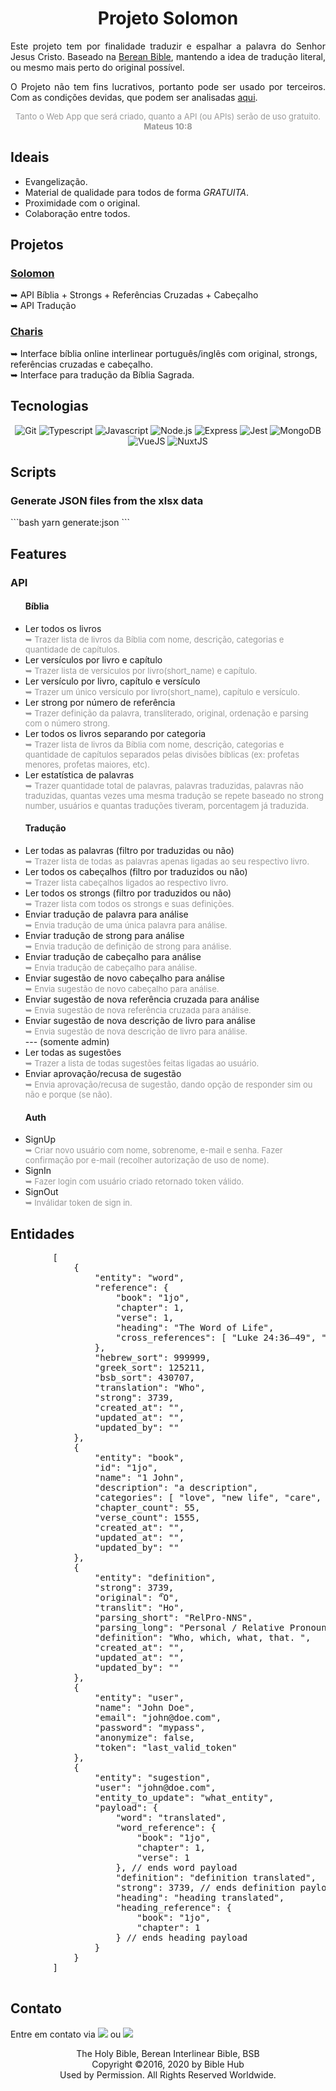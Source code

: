 <div align="center">
  <h1 align="center">Projeto Solomon</h1>
  <p align="justify">Este projeto tem por finalidade traduzir e espalhar a palavra do Senhor Jesus Cristo. Baseado na <a href="https://bereanbibles.com/about-berean-study-bible/">Berean Bible</a>, mantendo a idea de tradução literal, ou mesmo mais perto do original possível.</p>
  <p align="justify">O Projeto não tem fins lucrativos, portanto pode ser usado por terceiros. Com as condições devidas, que podem ser analisadas <a href="https://github.com/gabeleonn/solomon/blob/main/LICENSE">aqui</a>.</p>
  <font align="center" size="2" color="#999">Tanto o Web App que será criado, quanto a API (ou APIs) serão de uso gratuito. <b>Mateus 10:8</b></font>
</div>

<div>
     <h2>Ideais</h2>
    <ul>
        <li>Evangelização.</li>
        <li>Material de qualidade para todos de forma <i>GRATUITA</i>.</li>
        <li>Proximidade com o original.</li>
        <li>Colaboração entre todos.</li>
    </ul>
</div>

<div>
     <h2>Projetos</h2>
    <h3><a href="https://github.com/gabeleonn/solomon">Solomon</a></h3>
    ➥ API Bíblia + Strongs + Referências Cruzadas + Cabeçalho<br/>
    ➥ API Tradução
    <h3><a href="https://github.com/gabeleonn/charis">Charis</a></h3>
    ➥ Interface bíblia online interlinear português/inglês com original, strongs, referências cruzadas e cabeçalho.<br/>
    ➥ Interface para tradução da Bíblia Sagrada.
</div>

<div>
    <h2>Tecnologias</h2>
    <div align="center">
        <img src="https://img.shields.io/badge/Git-F05032?style=for-the-badge&logo=git&logoColor=white" alt="Git" />
        <img src="https://img.shields.io/badge/TypeScript-007ACC?style=for-the-badge&logo=typescript&logoColor=white" alt="Typescript" />
        <img src="https://img.shields.io/badge/JavaScript-323330?style=for-the-badge&logo=javascript&logoColor=F7DF1E" alt="Javascript" />
        <img src="https://img.shields.io/badge/Node.js-43853D?style=for-the-badge&logo=node.js&logoColor=white" alt="Node.js" />
        <img src="https://img.shields.io/badge/Express.js-404D59?style=for-the-badge" alt="Express" />
        <img src="https://img.shields.io/badge/Jest-C21325?style=for-the-badge&logo=jest&logoColor=white" alt="Jest" />
        <img src="https://img.shields.io/badge/MongoDB-4EA94B?style=for-the-badge&logo=mongodb&logoColor=white" alt="MongoDB" />
        <!-- <img src="https://img.shields.io/badge/MySQL-00000F?style=for-the-badge&logo=mysql&logoColor=white" alt="Mysql" /> -->
        <img src="https://img.shields.io/badge/Vue.js-35495E?style=for-the-badge&logo=vuedotjs&logoColor=4FC08D" alt="VueJS" />
        <img src="https://img.shields.io/badge/nuxt.js-00C58E?style=for-the-badge&logo=nuxtdotjs&logoColor=white" alt="NuxtJS" />
    </div>
</div>

<div>
    <h2>Scripts</h2>
    <h3>Generate JSON files from the xlsx data</h3>
    ```bash
        yarn generate:json
    ```
</div>

<div>
    <h2>Features</h2>
    <div>
        <h3>API</h3>
        <ul>
            <h4>Bíblia</h4>
            <li>
                Ler todos os livros<br />
                <font size="2" color="#999">➥ Trazer lista de livros da Bíblia com nome, descrição, categorias e quantidade de capítulos.</font>
            </li>
            <li>
                Ler versículos por livro e capítulo<br />
                <font size="2" color="#999">➥ Trazer lista de versículos por livro(short_name) e capítulo.</font>
            </li>
            <li>
                Ler versículo por livro, capítulo e versículo<br />
                <font size="2" color="#999">➥ Trazer um único versículo por livro(short_name), capítulo e versículo.</font>
            </li>
            <li>
                Ler strong por número de referência<br />
                <font size="2" color="#999">➥ Trazer definição da palavra, transliterado, original, ordenação e parsing com o número strong.</font>
            </li>
            <li>
                Ler todos os livros separando por categoria<br />
                <font size="2" color="#999">➥ Trazer lista de livros da Bíblia com nome, descrição, categorias e quantidade de capítulos separados pelas divisões bíblicas (ex: profetas menores, profetas maiores, etc).</font>
            </li>
            <li>
                Ler estatística de palavras<br />
                <font size="2" color="#999">➥ Trazer quantidade total de palavras, palavras traduzidas, palavras não traduzidas, quantas vezes uma mesma tradução se repete baseado no strong number, usuários e quantas traduções tiveram, porcentagem já traduzida.</font>
            </li>     
        </ul>
        <ul>
            <h4>Tradução</h4>
            <li>
                Ler todas as palavras (filtro por traduzidas ou não)<br />
                <font size="2" color="#999">➥ Trazer lista de todas as palavras apenas ligadas ao seu respectivo livro.</font>
            </li>
            <li>
                Ler todos os cabeçalhos (filtro por traduzidos ou não)<br />
                <font size="2" color="#999">➥ Trazer lista cabeçalhos ligados ao respectivo livro.</font>
            </li>
            <li>
                Ler todos os strongs (filtro por traduzidos ou não)<br />
                <font size="2" color="#999">➥ Trazer lista com todos os strongs e suas definições.</font>
            </li>
            <li>
                Enviar tradução de palavra para análise<br />
                <font size="2" color="#999">➥ Envia tradução de uma única palavra para análise.</font>
            </li>
            <li>
                Enviar tradução de strong para análise<br />
                <font size="2" color="#999">➥ Envia tradução de definição de strong para análise.</font>
            </li>
            <li>
                Enviar tradução de cabeçalho para análise<br />
                <font size="2" color="#999">➥ Envia tradução de cabeçalho para análise.</font>
            </li>
            <li>
                Enviar sugestão de novo cabeçalho para análise<br />
                <font size="2" color="#999">➥ Envia sugestão de novo cabeçalho para análise.</font>
            </li>
            <li>
                Enviar sugestão de nova referência cruzada para análise<br />
                <font size="2" color="#999">➥ Envia sugestão de nova referência cruzada para análise.</font>
            </li>
            <li>
                Enviar sugestão de nova descrição de livro para análise<br />
                <font size="2" color="#999">➥ Envia sugestão de nova descrição de livro para análise.</font>
            </li>
            --- (somente admin)
            <li>
                Ler todas as sugestões<br />
                <font size="2" color="#999">➥ Trazer a lista de todas sugestões feitas ligadas ao usuário.</font>
            </li>
            <li>
                Enviar aprovação/recusa de sugestão<br />
                <font size="2" color="#999">➥ Envia aprovação/recusa de sugestão, dando opção de responder sim ou não e porque (se não).</font>
            </li>
        </ul>
        <ul>
            <h4>Auth</h4>
            <li>
                SignUp<br />
                <font size="2" color="#999">➥ Criar novo usuário com nome, sobrenome, e-mail e senha. Fazer confirmação por e-mail (recolher autorização de uso de nome).</font>
            </li>
            <li>
                SignIn<br />
                <font size="2" color="#999">➥ Fazer login com usuário criado retornado token válido.</font>
            </li>
            <li>
                SignOut<br />
                <font size="2" color="#999">➥ Inválidar token de sign in.</font>
            </li>         
        </ul>
    </div>
</div>

<div>
    <h2>Entidades</h2>
    <pre>
        [
            {
                "entity": "word",
                "reference": {
                    "book": "1jo",
                    "chapter": 1,
                    "verse": 1,
                    "heading": "The Word of Life",
                    "cross_references": [ "Luke 24:36–49", "John 20:19–23" ]
                },
                "hebrew_sort": 999999,
                "greek_sort": 125211,
                "bsb_sort": 430707,
                "translation": "Who",
                "strong": 3739,
                "created_at": "",
                "updated_at": "",
                "updated_by": ""
            },
            {
                "entity": "book",
                "id": "1jo",
                "name": "1 John",
                "description": "a description",
                "categories": [ "love", "new life", "care", "etc" ],
                "chapter_count": 55,
                "verse_count": 1555,
                "created_at": "",
                "updated_at": "",
                "updated_by": ""
            },
            {
                "entity": "definition",
                "strong": 3739,
                "original": "Ὃ",
                "translit": "Ho",
                "parsing_short": "RelPro-NNS",
                "parsing_long": "Personal / Relative Pronoun - Nominative Neuter Singular",
                "definition": "Who, which, what, that. ",
                "created_at": "",
                "updated_at": "",
                "updated_by": ""
            },
            {
                "entity": "user",
                "name": "John Doe",
                "email": "john@doe.com",
                "password": "mypass",
                "anonymize": false,
                "token": "last_valid_token"
            },
            {
                "entity": "sugestion",
                "user": "john@doe.com",
                "entity_to_update": "what_entity",
                "payload": {
                    "word": "translated",
                    "word_reference": {
                        "book": "1jo",
                        "chapter": 1,
                        "verse": 1
                    }, // ends word payload
                    "definition": "definition translated",
                    "strong": 3739, // ends definition payload
                    "heading": "heading translated",
                    "heading_reference": {
                        "book": "1jo",
                        "chapter": 1
                    } // ends heading payload
                }
            }
        ]
      </pre>
</div>

<div justify="center">
    <h2>Contato</h2>
    <p>Entre em contato via <a href="mailto:gableonn@gmail.com"><img src="https://img.shields.io/badge/Gmail-D14836?style=for-the-badge&logo=gmail&logoColor=white" /></a>
    ou <a href="https://www.linkedin.com/in/gabeleonn/"><img src="https://img.shields.io/badge/LinkedIn-0077B5?style=for-the-badge&logo=linkedin&logoColor=white" /></a></p>
</div>

<div justify="center">
    <p align="center">
        The Holy Bible, Berean Interlinear Bible, BSB<br/>
        Copyright ©2016, 2020 by Bible Hub<br/>
        Used by Permission. All Rights Reserved Worldwide.<br/>
    </p>
</div>
